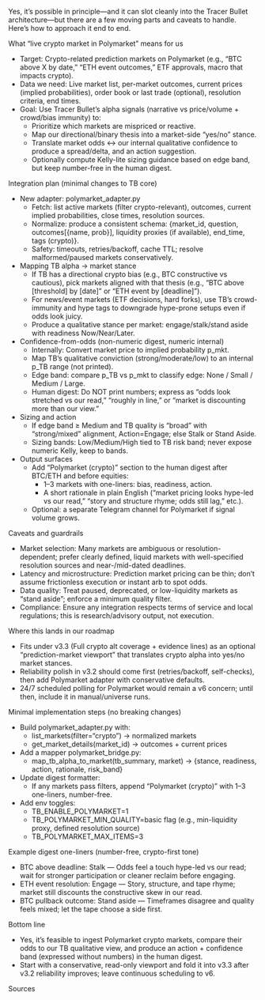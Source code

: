 Yes, it’s possible in principle—and it can slot cleanly into the Tracer Bullet architecture—but there are a few moving parts and caveats to handle. Here’s how to approach it end to end.

What “live crypto market in Polymarket” means for us
- Target: Crypto-related prediction markets on Polymarket (e.g., “BTC above X by date,” “ETH event outcomes,” ETF approvals, macro that impacts crypto).
- Data we need: Live market list, per-market outcomes, current prices (implied probabilities), order book or last trade (optional), resolution criteria, end times.
- Goal: Use Tracer Bullet’s alpha signals (narrative vs price/volume + crowd/bias immunity) to:
  - Prioritize which markets are mispriced or reactive.
  - Map our directional/binary thesis into a market-side “yes/no” stance.
  - Translate market odds ↔ our internal qualitative confidence to produce a spread/delta, and an action suggestion.
  - Optionally compute Kelly-lite sizing guidance based on edge band, but keep number-free in the human digest.

Integration plan (minimal changes to TB core)
- New adapter: polymarket_adapter.py
  - Fetch: list active markets (filter crypto-relevant), outcomes, current implied probabilities, close times, resolution sources.
  - Normalize: produce a consistent schema: {market_id, question, outcomes[{name, prob}], liquidity proxies (if available), end_time, tags (crypto)}.
  - Safety: timeouts, retries/backoff, cache TTL; resolve malformed/paused markets conservatively.
- Mapping TB alpha → market stance
  - If TB has a directional crypto bias (e.g., BTC constructive vs cautious), pick markets aligned with that thesis (e.g., “BTC above [threshold] by [date]” or “ETH event by [deadline]”).
  - For news/event markets (ETF decisions, hard forks), use TB’s crowd-immunity and hype tags to downgrade hype-prone setups even if odds look juicy.
  - Produce a qualitative stance per market: engage/stalk/stand aside with readiness Now/Near/Later.
- Confidence-from-odds (non-numeric digest, numeric internal)
  - Internally: Convert market price to implied probability p_mkt.
  - Map TB’s qualitative conviction (strong/moderate/low) to an internal p_TB range (not printed).
  - Edge band: compare p_TB vs p_mkt to classify edge: None / Small / Medium / Large.
  - Human digest: Do NOT print numbers; express as “odds look stretched vs our read,” “roughly in line,” or “market is discounting more than our view.”
- Sizing and action
  - If edge band ≥ Medium and TB quality is “broad” with “strong/mixed” alignment, Action=Engage; else Stalk or Stand Aside.
  - Sizing bands: Low/Medium/High tied to TB risk band; never expose numeric Kelly, keep to bands.
- Output surfaces
  - Add “Polymarket (crypto)” section to the human digest after BTC/ETH and before equities:
    - 1–3 markets with one-liners: bias, readiness, action.
    - A short rationale in plain English (“market pricing looks hype-led vs our read,” “story and structure rhyme; odds still lag,” etc.).
  - Optional: a separate Telegram channel for Polymarket if signal volume grows.

Caveats and guardrails
- Market selection: Many markets are ambiguous or resolution-dependent; prefer clearly defined, liquid markets with well-specified resolution sources and near-/mid-dated deadlines.
- Latency and microstructure: Prediction market pricing can be thin; don’t assume frictionless execution or instant arb to spot odds.
- Data quality: Treat paused, deprecated, or low-liquidity markets as “stand aside”; enforce a minimum quality filter.
- Compliance: Ensure any integration respects terms of service and local regulations; this is research/advisory output, not execution.

Where this lands in our roadmap
- Fits under v3.3 (Full crypto alt coverage + evidence lines) as an optional “prediction-market viewport” that translates crypto alpha into yes/no market stances.
- Reliability polish in v3.2 should come first (retries/backoff, self-checks), then add Polymarket adapter with conservative defaults.
- 24/7 scheduled polling for Polymarket would remain a v6 concern; until then, include it in manual/universe runs.

Minimal implementation steps (no breaking changes)
- Build polymarket_adapter.py with:
  - list_markets(filter=“crypto”) → normalized markets
  - get_market_details(market_id) → outcomes + current prices
- Add a mapper polymarket_bridge.py:
  - map_tb_alpha_to_market(tb_summary, market) → {stance, readiness, action, rationale, risk_band}
- Update digest formatter:
  - If any markets pass filters, append “Polymarket (crypto)” with 1–3 one-liners, number-free.
- Add env toggles:
  - TB_ENABLE_POLYMARKET=1
  - TB_POLYMARKET_MIN_QUALITY=basic flag (e.g., min-liquidity proxy, defined resolution source)
  - TB_POLYMARKET_MAX_ITEMS=3

Example digest one-liners (number-free, crypto-first tone)
- BTC above deadline: Stalk — Odds feel a touch hype-led vs our read; wait for stronger participation or cleaner reclaim before engaging.
- ETH event resolution: Engage — Story, structure, and tape rhyme; market still discounts the constructive skew in our read.
- BTC pullback outcome: Stand aside — Timeframes disagree and quality feels mixed; let the tape choose a side first.

Bottom line
- Yes, it’s feasible to ingest Polymarket crypto markets, compare their odds to our TB qualitative view, and produce an action + confidence band (expressed without numbers) in the human digest.
- Start with a conservative, read-only viewport and fold it into v3.3 after v3.2 reliability improves; leave continuous scheduling to v6.

Sources
